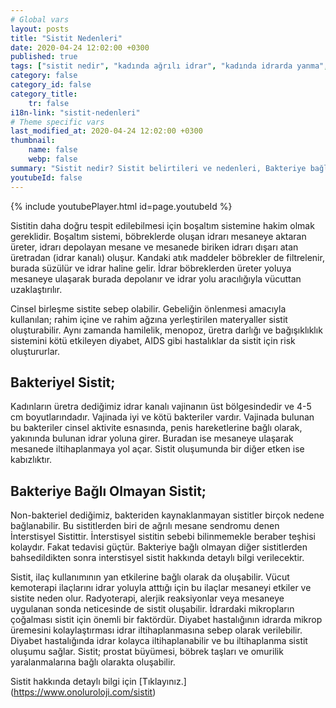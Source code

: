 ```yaml
---
# Global vars
layout: posts
title: "Sistit Nedenleri"
date: 2020-04-24 12:02:00 +0300
published: true
tags: ["sistit nedir", "kadında ağrılı idrar", "kadında idrarda yanma", "sistit belirti", "sistit nedeni", "bakteriyel sistit", "bakteriye bağlı olmayan sistit", "sistit teşhis", "sistit tedavi", "sistit çözüm", "İnterstisyel Sistit Teşhis", "İnterstisyel Sistit Tedavi", "İnterstisyel Sistit" , "sistit", "sistit ilaç", "mesane iltihabı", "kronik sistit", "mesane iltihabı tedavi", "mesane iltihabı çözüm" ]
category: false
category_id: false
category_title:
    tr: false
i18n-link: "sistit-nedenleri"
# Theme specific vars
last_modified_at: 2020-04-24 12:02:00 +0300
thumbnail:
    name: false
    webp: false
summary: "Sistit nedir? Sistit belirtileri ve nedenleri, Bakteriye bağlı olan sistit, Bakteriye bağlı olmayan sistit, Sistit teşhisi ve tedavisi, İnterstisyel Sistitin Teşhis ve Tedavisi."
youtubeId: false
---
```

{% include youtubePlayer.html id=page.youtubeId %}




Sistitin daha doğru tespit edilebilmesi için boşaltım sistemine hakim olmak gereklidir. Boşaltım sistemi, böbreklerde oluşan idrarı mesaneye aktaran üreter, idrarı depolayan mesane ve mesanede biriken idrarı dışarı atan üretradan (idrar kanalı) oluşur. Kandaki atık maddeler böbrekler de filtrelenir, burada süzülür ve idrar haline gelir. İdrar böbreklerden üreter yoluya mesaneye ulaşarak burada depolanır ve idrar yolu aracılığıyla vücuttan uzaklaştırılır.

Cinsel birleşme sistite sebep olabilir. Gebeliğin önlenmesi amacıyla kullanılan; rahim içine ve rahim ağzına yerleştirilen materyaller sistit oluşturabilir. Aynı zamanda hamilelik, menopoz, üretra darlığı ve bağışıklıklık sistemini kötü etkileyen diyabet, AIDS gibi hastalıklar da sistit için risk oluştururlar.

## Bakteriyel Sistit;

Kadınların üretra dediğimiz idrar kanalı vajinanın üst bölgesindedir ve 4-5 cm boyutlarındadır. Vajinada iyi ve kötü bakteriler vardır. Vajinada bulunan bu bakteriler cinsel aktivite esnasında, penis hareketlerine bağlı olarak, yakınında bulunan idrar yoluna girer. Buradan ise mesaneye ulaşarak mesanede iltihaplanmaya yol açar. Sistit oluşumunda bir diğer etken ise kabızlıktır.


## Bakteriye Bağlı Olmayan Sistit;

Non-bakteriel dediğimiz, bakteriden kaynaklanmayan sistitler birçok nedene bağlanabilir. Bu sistitlerden biri de ağrılı mesane sendromu denen İnterstisyel Sistittir. İnterstisyel sistitin sebebi bilinmemekle beraber teşhisi kolaydır. Fakat tedavisi güçtür. Bakteriye bağlı olmayan diğer sistitlerden bahsedildikten sonra interstisyel sistit hakkında detaylı bilgi verilecektir.

Sistit, ilaç kullanımının yan etkilerine bağlı olarak da oluşabilir. Vücut kemoterapi ilaçlarını idrar yoluyla atttığı için bu ilaçlar mesaneyi etkiler ve sistite neden olur. Radyoterapi, alerjik reaksiyonlar veya mesaneye uygulanan sonda neticesinde de sistit oluşabilir. İdrardaki mikropların çoğalması sistit için önemli bir faktördür. Diyabet hastalığının idrarda mikrop üremesini kolaylaştırması idrar iltihaplanmasına sebep olarak verilebilir.  Diyabet hastalığında idrar kolayca iltihaplanabilir ve bu iltihaplanma sistit oluşumu sağlar. Sistit; prostat büyümesi, böbrek taşları ve omurilik yaralanmalarına bağlı olarakta oluşabilir.


Sistit hakkında detaylı bilgi için [Tıklayınız.] (https://www.onoluroloji.com/sistit)
